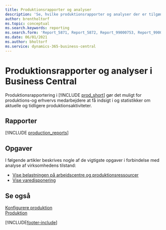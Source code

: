 ```yaml
---
title: Produktionsrapporter og analyser
description: 'Se, hvilke produktionsrapporter og analyser der er tilgængelige i standardversionen af Business Central, så du kan holde styr på virksomheden.'
author: brentholtorf
ms.topic: conceptual
ms.search.keywords: reporting
ms.search.form: 'Report_5871, Report_5872, Report_99000753, Report_99000756, Report_99000757, Report_99000758, Report_99000791, Report_99000780, Report_99000783, Report_99000784, Report_99000788, Report_99000767'
ms.date: 06/01/2021
ms.author: bholtorf
ms.service: dynamics-365-business-central
---
```

# Produktionsrapporter og analyser i Business Central

Produktionsrapportering i [!INCLUDE [prod_short](includes/prod_short.md)] gør det muligt for produktions-og erhvervs medarbejdere at få indsigt i og statistikker om aktuelle og tidligere produktionsaktiviteter.  

## Rapporter
[!INCLUDE [production_reports](includes/production-reports-include.md)]

## Opgaver

I følgende artikler beskrives nogle af de vigtigste opgaver i forbindelse med analyse af virksomhedens tilstand:

* [Vise belastningen på arbejdscentre og produktionsressourcer](production-how-to-view-the-load-on-work-centers.md)  
* [Vise varedisponering](inventory-how-availability-overview.md)

## Se også

[Konfigurere produktion](production-configure-production-processes.md)  
[Produktion](production-manage-manufacturing.md)  

[!INCLUDE[footer-include](includes/footer-banner.md)]
